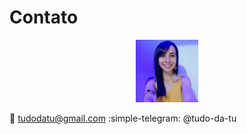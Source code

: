 # Contato

<p align="center"> <img src="tuh.jpg" alt="logo" width="100" height="100"/> </p>

:e-mail: tudodatu@gmail.com
:simple-telegram: @tudo-da-tu